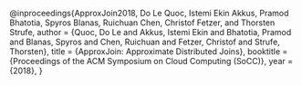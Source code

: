 @inproceedings{ApproxJoin2018,
Do Le Quoc, Istemi Ekin Akkus, Pramod Bhatotia, Spyros Blanas, Ruichuan Chen, Christof Fetzer, and Thorsten Strufe,
 author = {Quoc, Do Le and Akkus, Istemi Ekin and Bhatotia, Pramod and Blanas, Spyros and Chen, Ruichuan and Fetzer, Christof and Strufe, Thorsten},
 title = {ApproxJoin: Approximate Distributed Joins},
 booktitle = {Proceedings of the ACM Symposium on Cloud Computing (SoCC)},
 year = {2018},
} 
